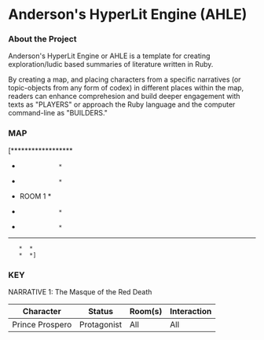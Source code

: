 # Anderson's HyperLit Engine (AHLE) 

### About the Project

Anderson's HyperLit Engine or AHLE is a template for creating
exploration/ludic based summaries of literature written in Ruby. 

By creating a map, and placing characters from a specific narratives
(or topic-objects from any form of codex) in different places within 
the map, readers can enhance comprehesion and build deeper engagement
with texts as "PLAYERS" or approach the Ruby language and the computer
command-line as "BUILDERS."

### MAP

[******************
*                *
*                * 
*    ROOM 1      *
*                *  
*                *
********  ********
       *  *
       *  *]

### KEY

NARRATIVE 1: The Masque of the Red Death

| Character       | Status      | Room(s)     | Interaction |
| --------------- | ----------- | ----------- | ----------- |
| Prince Prospero | Protagonist | All         | All         |
